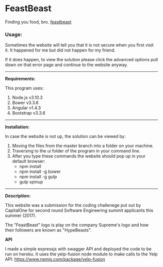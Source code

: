 # FeastBeast
Finding you food, bro. [feastbeast](jarodgodlewski.com)
### Usage:

Sometimes the website will tell you that it is not secure when you first visit it. It happened for me but did not happen for my friend.

If it does happen, to view the solution please click the advanced options pull down on that error page and continue to the website anyway. 

---

**Requirements:**

This program uses:

1. Node.js v3.10.3
2. Bower v3.3.6
3. Angular v1.4.3
4. Bootstrap v3.3.6

---

**Installation:**

In case the website is not up, the solution can be viewed by:

1. Moving the files from the master branch into a folder on your machine.
2. Traversing to the ui folder of the program in your command line.
3. After you type these commands the website should pop up in your default browser:
   * npm install
   * npm install -g bower
   * npm install -g gulp
   * gulp spinup
  
---

**Description:**

This website was a submission for the coding challenege put out by CapitalOne for second round Software Engineering summit applicants this summer (2017).

The "FeastBeast" logo is play on the company Supreme's logo and how their followers are known as "HypeBeasts".

**API**

I made a simple expressjs with swagger API and deployed the code to be run on heroku. It uses the yelp-fusion node module to make calls to the Yelp API: https://www.npmjs.com/package/yelp-fusion

